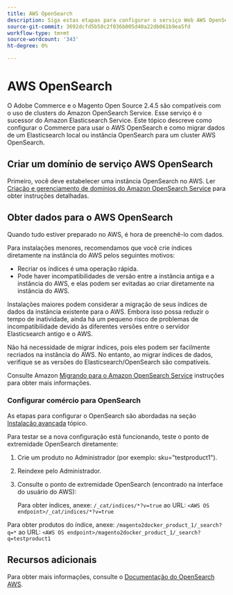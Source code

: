 ```yaml
---
title: AWS OpenSearch
description: Siga estas etapas para configurar o serviço Web AWS OpenSearch para instalações locais do Adobe Commerce e do Magento Open Source.
source-git-commit: 3692dcfd5b50c2f036b005d40a22db061b9ea5fd
workflow-type: tm+mt
source-wordcount: '343'
ht-degree: 0%

---
```



# AWS OpenSearch

O Adobe Commerce e o Magento Open Source 2.4.5 são compatíveis com o uso de clusters do Amazon OpenSearch Service. Esse serviço é o sucessor do Amazon Elasticsearch Service. Este tópico descreve como configurar o Commerce para usar o AWS OpenSearch e como migrar dados de um Elasticsearch local ou instância OpenSearch para um cluster AWS OpenSearch.

## Criar um domínio de serviço AWS OpenSearch

Primeiro, você deve estabelecer uma instância OpenSearch no AWS.
Ler [Criação e gerenciamento de domínios do Amazon OpenSearch Service](https://docs.aws.amazon.com/opensearch-service/latest/developerguide/createupdatedomains.html) para obter instruções detalhadas.

## Obter dados para o AWS OpenSearch

Quando tudo estiver preparado no AWS, é hora de preenchê-lo com dados.

Para instalações menores, recomendamos que você crie índices diretamente na instância do AWS pelos seguintes motivos:

* Recriar os índices é uma operação rápida.
* Pode haver incompatibilidades de versão entre a instância antiga e a instância do AWS, e elas podem ser evitadas ao criar diretamente na instância do AWS.

Instalações maiores podem considerar a migração de seus índices de dados da instância existente para o AWS. Embora isso possa reduzir o tempo de inatividade, ainda há um pequeno risco de problemas de incompatibilidade devido às diferentes versões entre o servidor Elasticsearch antigo e o AWS.

Não há necessidade de migrar índices, pois eles podem ser facilmente recriados na instância do AWS.
No entanto, ao migrar índices de dados, verifique se as versões do Elasticsearch/OpenSearch são compatíveis.

Consulte Amazon [Migrando para o Amazon OpenSearch Service](https://docs.aws.amazon.com/opensearch-service/latest/developerguide/migration.html) instruções para obter mais informações.

### Configurar comércio para OpenSearch

As etapas para configurar o OpenSearch são abordadas na seção [Instalação avançada](../../advanced.md) tópico.

Para testar se a nova configuração está funcionando, teste o ponto de extremidade OpenSearch diretamente:

1. Crie um produto no Administrador (por exemplo: sku=&quot;testproduct1&quot;).
1. Reindexe pelo Administrador.
1. Consulte o ponto de extremidade OpenSearch (encontrado na interface do usuário do AWS):

   Para obter índices, anexe: `/_cat/indices/*?v=true` ao URL:
   `<AWS OS endpoint>/_cat/indices/*?v=true`

Para obter produtos do índice, anexe: `/magento2docker_product_1/_search?q=*` ao URL:
`<AWS OS endpoint>/magento2docker_product_1/_search?q=testproduct1`

## Recursos adicionais

Para obter mais informações, consulte o [Documentação do OpenSearch AWS](https://docs.aws.amazon.com/opensearch-service/index.html).
